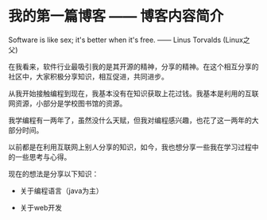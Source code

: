 # 我的第一篇博客 —— 博客内容简介

Software is like sex; it's better when it's free.  —— Linus Torvalds (Linux之父)

在我看来，软件行业最吸引我的是其开源的精神，分享的精神。在这个相互分享的社区中，大家积极分享知识，相互促进，共同进步。

从我开始接触编程到现在，我基本没有在知识获取上花过钱。我基本是利用的互联网资源，小部分是学校图书馆的资源。

我学编程有一两年了，虽然没什么天赋，但我对编程感兴趣，也花了这一两年的大部分时间。

以前都是在利用互联网上别人分享的知识，如今，我也想分享一些我在学习过程中的一些思考与心得。

 

现在的想法是分享以下知识：

- 关于编程语言（java为主）

- 关于web开发
